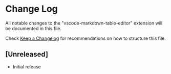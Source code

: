 # Change Log

All notable changes to the "vscode-markdown-table-editor" extension will be documented in this file.

Check [Keep a Changelog](http://keepachangelog.com/) for recommendations on how to structure this file.

## [Unreleased]

- Initial release